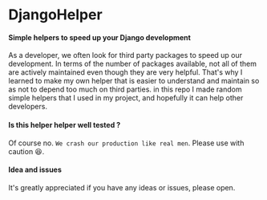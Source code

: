 # DjangoHelper

#### Simple helpers to speed up your Django development
As a developer, we often look for third party packages to speed up our development. In terms of the number of packages available, not all of them are actively maintained even though they are very helpful. 
That's why I learned to make my own helper that is easier to understand and maintain so as not to depend too much on third parties. in this repo I made random simple helpers that I used in my project, and hopefully it can help other developers.

#### Is this helper helper well tested ?
Of course no. ```We crash our production like real men```. Please use with caution 😆.

#### Idea and issues
It's greatly appreciated if you have any ideas or issues, please open.
